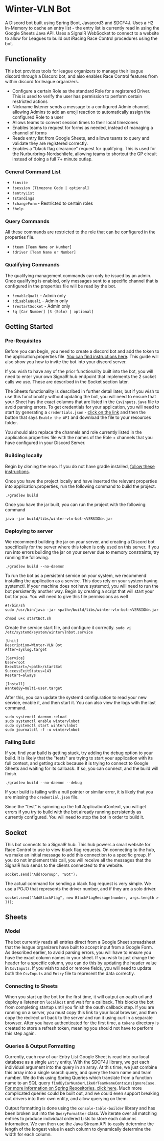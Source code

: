 # Winter-VLN Bot

A Discord bot built using Spring Boot, Javacord3 and SDCF4J. Uses a H2 In-Memory to cache an entry list - the entry list is currently read in using the Google Sheets Java API. Uses a SignalR WebSocket to connect to a website to allow for Leagues to build out iRacing Race Control procedures using the bot.

## Functionality

This bot provides tools for league organizers to manage their league discord through a Discord bot, and also enables Race Control features from within discord for league organizers.
* Configure a certain Role as the standard Role for a registered Driver. This is used to verify the user has permission to perform certain restricted actions
* Nickname listener sends a message to a configured Admin channel, allowing Admins to add an emoji reaction to automatically assign the configured Role to a user
* Allows teams to convert session times to their local timezones
* Enables teams to request for forms as needed, instead of managing a channel of forms
* Reads entry list from Google Sheets, and allows teams to query and validate they are registered correctly.
* Enables a "black flag clearance" request for qualifying. This is used for the Nurburbring-Nordschliefe, allowing teams to shortcut the GP circuit instead of doing a full 7+ minute outlap.

### General Command List
* `!invite`
* `!session [Timezone Code | optional]`
* `!entryList`
* `!standings`
* `!changeForm` - Restricted to certain roles
* `!help`
### Query Commands
All these commands are restricted to the role that can be configured in the properties file.
* `!team [Team Name or Number]`
* `!driver [Team Name or Number]`
### Qualifying Commands
The qualifying management commands can only be issued by an admin. Once qualifying is enabled, only messages sent to a specific channel that is configured in the properties file will be read by the bot.
* `!enableQuali` - Admin only
* `!disableQuali` - Admin only
* `!restartSocket` - Admin only
* `!q [Car Number] [S (Solo) | optional]`

## Getting Started

### Pre-Requisites

Before you can begin, you need to create a discord bot and add the token to the application.properties file. [You can find instructions here](https://javacord.org/wiki/essential-knowledge/creating-a-bot-account/). This guide will also show you how to invite the bot into your discord server.

If you wish to have any of the prior functionality built into the bot, you will need to enter your own SignalR hub endpoint that implements the 2 socket calls we use. These are described in the Socket section later.

The Sheets functionality is described in further detail later, but if you wish to use this functionality without updating the bot, you will need to ensure that your Sheet has the exact columns that are listed in the `CsvInputs.java` file to avoid parsing errors. To get credentials for your application, you will need to start by generating a `credentials.json` - [click on the link](https://developers.google.com/sheets/api/quickstart/java) and then the button that says `Enable the API` and download the file to your resources folder.

You should also replace the channels and role currently listed in the application.properties file with the names of the Role + channels that you have configured in your Discord Server.

### Building locally

Begin by cloning the repo. If you do not have gradle installed, [follow these instructions](https://gradle.org/install/).

Once you have the project locally and have inserted the relevant properties into application.properties, run the following command to build the project.

```
./gradlew build
```

Once you have the jar built, you can run the project with the following command

```
java -jar build/libs/winter-vln-bot-<VERSION>.jar
```

### Deploying to server

We recommend building the jar on your server, and creating a Discord bot specifically for the server where this token is only used on this server. If you run into errors building the jar on your server due to memory constraints, try running the following.
```
./gradlew build --no-daemon
```

To run the bot as a persistent service on your system, we recommend installing the application as a service. This does rely on your system having systemctl. If your machine does not have systemctl, you will need to run the bot persistently another way. Begin by creating a script that will start your bot for you. You will need to give this file permissions as well
```
#!/bin/sh
sudo /usr/bin/java -jar <path>/build/libs/winter-vln-bot-<VERSION>.jar
```
```
chmod u+x startBot.sh
```

Create the service start file, and configure it correctly.
```sudo vi /etc/systemd/system/wintervlnbot.service```

```
[Unit]
Description=Winter-VLN Bot
After=syslog.target

[Service]
User=root
ExecStart=/<path>/startBot
SuccessExitStatus=143
Restart=always

[Install]
WantedBy=multi-user.target
```

After this, you can update the systemd configuration to read your new service, enable it, and then start it. You can also view the logs with the last command.
```
sudo systemctl daemon-reload
sudo systemctl enable wintervlnbot
sudo systemctl start wintervlnbot
sudo journalctl -f -u wintervlnbot
```

### Failing Build
If you find your build is getting stuck, try adding the debug option to your build. It is likely that the "tests" are trying to start your application with its full context, and getting stuck because it is trying to connect to Google Sheets and waiting for its callback. If so, you can connect, and the build will finish.
```
./gradlew build --no-daemon --debug
```

If your build is failing with a null pointer or similar error, it is likely that you are missing the `credential.json` file.

Since the "test" is spinning up the full ApplicationContext, you will get errors if you try to build with the bot already running persistently as currently configured. You will need to stop the bot in order to build it.
## Socket
This bot connects to a SignalR hub. This hub powers a small website for Race Control to use to view black flag requests. On connecting to the hub, we make an initial message to add this connection to a specific group. If you do not implement this call, you will receive all the messages that the SignalR hub sends to the clients connected to the website.
```
socket.send("AddToGroup", "Bot");
```
The actual command for sending a black flag request is very simple. We use a POJO that represents the driver number, and if they are a solo driver.
```
socket.send("AddBlackFlag", new BlackFlagMessage(number, args.length > 1));
```

## Sheets
### Model
The bot currently reads all entries direct from a Google Sheet spreadsheet that the league organizers have built to accept input from a Google Form. As described earlier, to avoid parsing errors, you will have to ensure you have the exact column names in your sheet. If you wish to just change the header for a specific column, you can do this by updating the header value in `CsvInputs`. If you wish to add or remove fields, you will need to update both the `CsvInputs` and `Entry` file to represent the data correctly.
### Connecting to Sheets
When you start up the bot for the first time, it will output an oauth url and deploy a listener on `localhost` and wait for a callback. This blocks the bot from completing startup until you finish the oauth callback step. If you are running on a server, you must copy this link to your local browser, and then copy the redirect url back to the server and run it using curl in a separate browser. After you have authenticated for the first time, a `tokens` directory is created to store a refresh token, meaning you should not have to perform this step again.
### Queries & Output Formatting
Currently, each row of our Entry List Google Sheet is read into our local database as a single `Entry` entity. With the SDCF4J library, we get each individual argument into the query in an array. At this time, we just combine this array into a single search query, and query the team name and team number. We do this using Spring Queries which translate from a function name to an SQL query `findByCarNumberLikeOrTeamNameContainsIgnoreCase`. [For more information on Spring Repositories, click here](https://docs.spring.io/spring-data/jpa/docs/1.4.2.RELEASE/reference/html/jpa.repositories.html). Much more complicated queries could be built out, and we could even support breaking out drivers into their own entity, and allow querying on them.

Output formatting is done using the `console-table-builder` library and has been broken out into the `QueryFormatter` class. We iterate over all matching entries to produce individual ordered Lists to store each columns information. We can then use the Java Stream API to easily determine the length of the longest value in each column to dynamically determine the width for each column.
